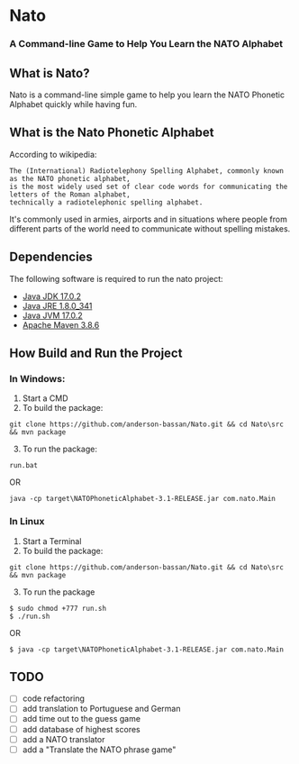 
# Nato
### A Command-line Game to Help You Learn the NATO Alphabet

## What is Nato?
Nato is a command-line simple game to help you learn the NATO Phonetic Alphabet quickly while having fun.

## What is the Nato Phonetic Alphabet
According to wikipedia:

```
The (International) Radiotelephony Spelling Alphabet, commonly known as the NATO phonetic alphabet,
is the most widely used set of clear code words for communicating the letters of the Roman alphabet,
technically a radiotelephonic spelling alphabet.
```

It's commonly used in armies, airports and in situations where people from different parts of the world need to communicate without spelling mistakes.

## Dependencies
The following software is required to run the nato project:
* [Java JDK 17.0.2](https://www.oracle.com/java/technologies/downloads/)
* [Java JRE 1.8.0_341](https://www.java.com/en/download/manual.jsp)
* [Java JVM 17.0.2](https://www.java.com/en/download/manual.jsp)
* [Apache Maven 3.8.6](https://maven.apache.org/download.cgi)

## How Build and Run the Project

### In Windows:

1. Start a CMD
2. To build the package:

```
git clone https://github.com/anderson-bassan/Nato.git && cd Nato\src && mvn package

```

3. To run the package:
```
run.bat
```

  OR

```
java -cp target\NATOPhoneticAlphabet-3.1-RELEASE.jar com.nato.Main
```

### In Linux
1. Start a Terminal
2. To build the package:

```
git clone https://github.com/anderson-bassan/Nato.git && cd Nato\src && mvn package
```

3. To run the package
```
$ sudo chmod +777 run.sh
$ ./run.sh
```
 OR
```
$ java -cp target\NATOPhoneticAlphabet-3.1-RELEASE.jar com.nato.Main
```

## TODO

- [ ] code refactoring
- [ ] add translation to Portuguese and German
- [ ] add time out to the guess game
- [ ] add database of highest scores
- [ ] add a NATO translator
- [ ] add a "Translate the NATO phrase game"
